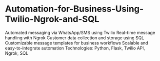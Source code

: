 # Automation-for-Business-Using-Twilio-Ngrok-and-SQL
Automated messaging via WhatsApp/SMS using Twilio  Real-time message handling with Ngrok  Customer data collection and storage using SQL  Customizable message templates for business workflows  Scalable and easy-to-integrate automation  Technologies: Python, Flask, Twilio API, Ngrok, SQL
